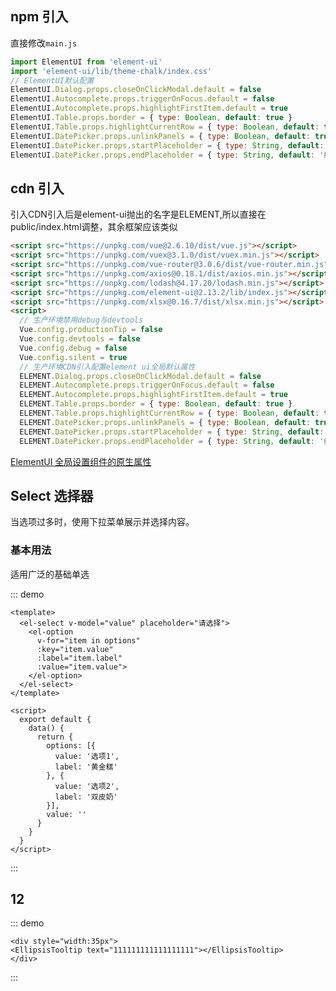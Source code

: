 ## npm 引入

直接修改```main.js```
```js
import ElementUI from 'element-ui'
import 'element-ui/lib/theme-chalk/index.css'
// ElementUI默认配置
ElementUI.Dialog.props.closeOnClickModal.default = false
ElementUI.Autocomplete.props.triggerOnFocus.default = false
ElementUI.Autocomplete.props.highlightFirstItem.default = true
ElementUI.Table.props.border = { type: Boolean, default: true }
ElementUI.Table.props.highlightCurrentRow = { type: Boolean, default: true }
ElementUI.DatePicker.props.unlinkPanels = { type: Boolean, default: true }
ElementUI.DatePicker.props.startPlaceholder = { type: String, default: '开始日期' }
ElementUI.DatePicker.props.endPlaceholder = { type: String, default: '结束日期' }
```

## cdn 引入

引入CDN引入后是element-ui抛出的名字是ELEMENT,所以直接在public/index.html调整，其余框架应该类似
```html
<script src="https://unpkg.com/vue@2.6.10/dist/vue.js"></script>
<script src="https://unpkg.com/vuex@3.1.0/dist/vuex.min.js"></script>
<script src="https://unpkg.com/vue-router@3.0.6/dist/vue-router.min.js"></script>
<script src="https://unpkg.com/axios@0.18.1/dist/axios.min.js"></script>
<script src="https://unpkg.com/lodash@4.17.20/lodash.min.js"></script>
<script src="https://unpkg.com/element-ui@2.13.2/lib/index.js"></script>
<script src="https://unpkg.com/xlsx@0.16.7/dist/xlsx.min.js"></script>
<script>
  // 生产环境禁用debug与devtools
  Vue.config.productionTip = false
  Vue.config.devtools = false
  Vue.config.debug = false
  Vue.config.silent = true
  // 生产环境CDN引入配置element ui全局默认属性
  ELEMENT.Dialog.props.closeOnClickModal.default = false
  ELEMENT.Autocomplete.props.triggerOnFocus.default = false
  ELEMENT.Autocomplete.props.highlightFirstItem.default = true
  ELEMENT.Table.props.border = { type: Boolean, default: true }
  ELEMENT.Table.props.highlightCurrentRow = { type: Boolean, default: true }
  ELEMENT.DatePicker.props.unlinkPanels = { type: Boolean, default: true }
  ELEMENT.DatePicker.props.startPlaceholder = { type: String, default: '开始日期' }
  ELEMENT.DatePicker.props.endPlaceholder = { type: String, default: '结束日期' }
```

[ElementUI 全局设置组件的原生属性](https://blog.csdn.net/cuisini1/article/details/117413023?spm=1001.2101.3001.6650.2&utm_medium=distribute.pc_relevant.none-task-blog-2%7Edefault%7ECTRLIST%7Edefault-2.highlightwordscore&depth_1-utm_source=distribute.pc_relevant.none-task-blog-2%7Edefault%7ECTRLIST%7Edefault-2.highlightwordscore)


## Select 选择器

当选项过多时，使用下拉菜单展示并选择内容。

### 基本用法

适用广泛的基础单选

::: demo
```vue
<template>
  <el-select v-model="value" placeholder="请选择">
    <el-option
      v-for="item in options"
      :key="item.value"
      :label="item.label"
      :value="item.value">
    </el-option>
  </el-select>
</template>

<script>
  export default {
    data() {
      return {
        options: [{
          value: '选项1',
          label: '黄金糕'
        }, {
          value: '选项2',
          label: '双皮奶'
        }],
        value: ''
      }
    }
  }
</script>
```

:::




## 12


::: demo
```vue
<div style="width:35px">
<EllipsisTooltip text="111111111111111111"></EllipsisTooltip>
</div>
```

:::